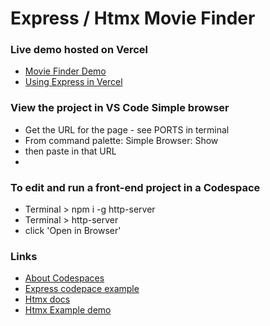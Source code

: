 # Express / Htmx Movie Finder

### Live demo hosted on Vercel
- [Movie Finder Demo](https://express-htmx-movie-finder-5tkfl9d83-rolandlevy.vercel.app/)
- [Using Express in Vercel](https://vercel.com/guides/using-express-with-vercel)
    
### View the project in VS Code Simple browser
- Get the URL for the page - see PORTS in terminal
- From command palette: Simple Browser: Show
- then paste in that URL
- 
### To edit and run a front-end project in a Codespace
- Terminal > npm i -g http-server 
- Terminal > http-server
- click 'Open in Browser'

### Links
- [About Codespaces](https://docs.github.com/en/codespaces/getting-started/quickstart)
- [Express codepace example](https://github.com/github/codespaces-express/tree/main)
- [Htmx docs](https://htmx.org/docs)
- [Htmx Example demo](https://letsusetech.com/the-awesome-things-you-can-do-with-htmx)
